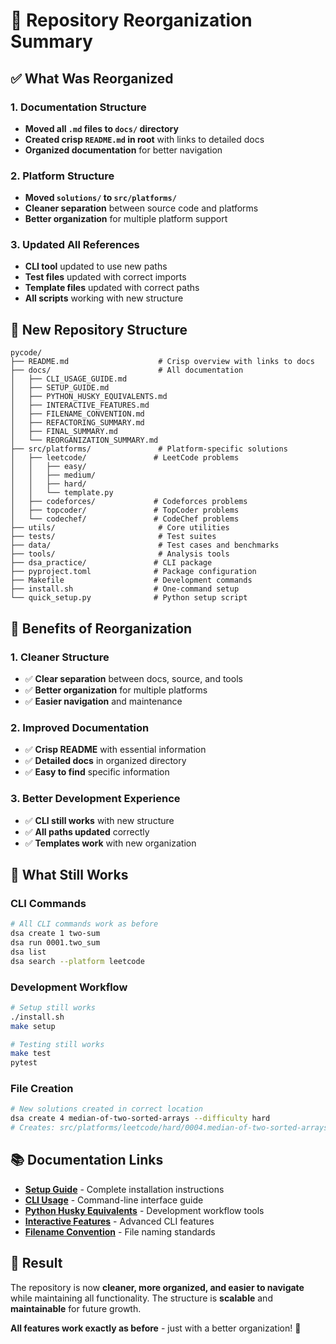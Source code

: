 # 🎯 Repository Reorganization Summary

## ✅ **What Was Reorganized**

### **1. Documentation Structure**
- **Moved all `.md` files to `docs/` directory**
- **Created crisp `README.md` in root** with links to detailed docs
- **Organized documentation** for better navigation

### **2. Platform Structure**
- **Moved `solutions/` to `src/platforms/`**
- **Cleaner separation** between source code and platforms
- **Better organization** for multiple platform support

### **3. Updated All References**
- **CLI tool** updated to use new paths
- **Test files** updated with correct imports
- **Template files** updated with correct paths
- **All scripts** working with new structure

## 📁 **New Repository Structure**

```
pycode/
├── README.md                    # Crisp overview with links to docs
├── docs/                        # All documentation
│   ├── CLI_USAGE_GUIDE.md
│   ├── SETUP_GUIDE.md
│   ├── PYTHON_HUSKY_EQUIVALENTS.md
│   ├── INTERACTIVE_FEATURES.md
│   ├── FILENAME_CONVENTION.md
│   ├── REFACTORING_SUMMARY.md
│   ├── FINAL_SUMMARY.md
│   └── REORGANIZATION_SUMMARY.md
├── src/platforms/               # Platform-specific solutions
│   ├── leetcode/               # LeetCode problems
│   │   ├── easy/
│   │   ├── medium/
│   │   ├── hard/
│   │   └── template.py
│   ├── codeforces/             # Codeforces problems
│   ├── topcoder/               # TopCoder problems
│   └── codechef/               # CodeChef problems
├── utils/                       # Core utilities
├── tests/                       # Test suites
├── data/                        # Test cases and benchmarks
├── tools/                       # Analysis tools
├── dsa_practice/               # CLI package
├── pyproject.toml              # Package configuration
├── Makefile                    # Development commands
├── install.sh                  # One-command setup
└── quick_setup.py              # Python setup script
```

## 🎯 **Benefits of Reorganization**

### **1. Cleaner Structure**
- ✅ **Clear separation** between docs, source, and tools
- ✅ **Better organization** for multiple platforms
- ✅ **Easier navigation** and maintenance

### **2. Improved Documentation**
- ✅ **Crisp README** with essential information
- ✅ **Detailed docs** in organized directory
- ✅ **Easy to find** specific information

### **3. Better Development Experience**
- ✅ **CLI still works** with new structure
- ✅ **All paths updated** correctly
- ✅ **Templates work** with new organization

## 🚀 **What Still Works**

### **CLI Commands**
```bash
# All CLI commands work as before
dsa create 1 two-sum
dsa run 0001.two_sum
dsa list
dsa search --platform leetcode
```

### **Development Workflow**
```bash
# Setup still works
./install.sh
make setup

# Testing still works
make test
pytest
```

### **File Creation**
```bash
# New solutions created in correct location
dsa create 4 median-of-two-sorted-arrays --difficulty hard
# Creates: src/platforms/leetcode/hard/0004.median-of-two-sorted-arrays.py
```

## 📚 **Documentation Links**

- **[Setup Guide](SETUP_GUIDE.md)** - Complete installation instructions
- **[CLI Usage](CLI_USAGE_GUIDE.md)** - Command-line interface guide
- **[Python Husky Equivalents](PYTHON_HUSKY_EQUIVALENTS.md)** - Development workflow tools
- **[Interactive Features](INTERACTIVE_FEATURES.md)** - Advanced CLI features
- **[Filename Convention](FILENAME_CONVENTION.md)** - File naming standards

## 🎉 **Result**

The repository is now **cleaner, more organized, and easier to navigate** while maintaining all functionality. The structure is **scalable** and **maintainable** for future growth.

**All features work exactly as before** - just with a better organization! 🚀
